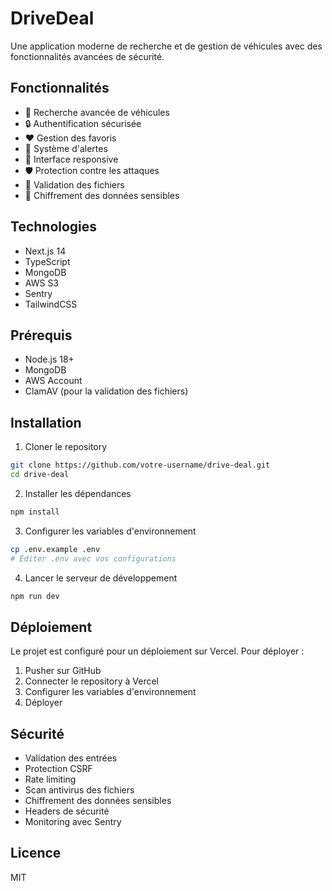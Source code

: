 # DriveDeal

Une application moderne de recherche et de gestion de véhicules avec des fonctionnalités avancées de sécurité.

## Fonctionnalités

- 🚗 Recherche avancée de véhicules
- 🔒 Authentification sécurisée
- ❤️ Gestion des favoris
- 🔔 Système d'alertes
- 📱 Interface responsive
- 🛡️ Protection contre les attaques
- 📄 Validation des fichiers
- 🔐 Chiffrement des données sensibles

## Technologies

- Next.js 14
- TypeScript
- MongoDB
- AWS S3
- Sentry
- TailwindCSS

## Prérequis

- Node.js 18+
- MongoDB
- AWS Account
- ClamAV (pour la validation des fichiers)

## Installation

1. Cloner le repository
```bash
git clone https://github.com/votre-username/drive-deal.git
cd drive-deal
```

2. Installer les dépendances
```bash
npm install
```

3. Configurer les variables d'environnement
```bash
cp .env.example .env
# Éditer .env avec vos configurations
```

4. Lancer le serveur de développement
```bash
npm run dev
```

## Déploiement

Le projet est configuré pour un déploiement sur Vercel. Pour déployer :

1. Pusher sur GitHub
2. Connecter le repository à Vercel
3. Configurer les variables d'environnement
4. Déployer

## Sécurité

- Validation des entrées
- Protection CSRF
- Rate limiting
- Scan antivirus des fichiers
- Chiffrement des données sensibles
- Headers de sécurité
- Monitoring avec Sentry

## Licence

MIT
